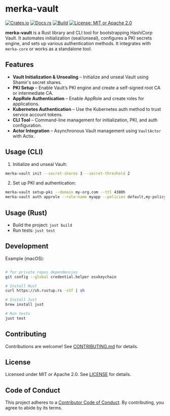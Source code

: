 # merka-vault

[![Crates.io](https://img.shields.io/crates/v/merka-vault.svg)](https://crates.io/crates/merka-vault)
[![Docs.rs](https://docs.rs/merka-vault/badge.svg)](https://docs.rs/merka-vault)
[![Build](https://img.shields.io/github/actions/workflow/status/cosmicrocks/merka-vault/ci.yml?branch=main)](https://github.com/cosmicrocks/merka-vault/actions)
[![License: MIT or Apache 2.0](https://img.shields.io/badge/license-MIT%2FApache--2.0-blue.svg)](#license)

**merka-vault** is a Rust library and CLI tool for bootstrapping HashiCorp Vault. It automates initialization (seal/unseal), configures a PKI secrets engine, and sets up various authentication methods. It integrates with `merka-core` or works as a standalone tool.

## Features

- **Vault Initialization & Unsealing** – Initialize and unseal Vault using Shamir's secret shares.
- **PKI Setup** – Enable Vault’s PKI engine and create a self-signed root CA or intermediate CA.
- **AppRole Authentication** – Enable AppRole and create roles for applications.
- **Kubernetes Authentication** – Use the Kubernetes auth method to trust service account tokens.
- **CLI Tool** – Command-line management for initialization, PKI, and auth configuration.
- **Actor Integration** – Asynchronous Vault management using `VaultActor` with Actix.

## Usage (CLI)

1. Initialize and unseal Vault:

```sh
merka-vault init --secret-shares 3 --secret-threshold 2
```

2. Set up PKI and authentication:

```sh
merka-vault setup-pki --domain my-org.com --ttl 4380h
merka-vault auth approle --role-name myapp --policies default,my-policy
```

## Usage (Rust)

- Build the project: `just build`
- Run tests: `just test`

## Development

Example (macOS):

```sh

# for private repos dependencies
git config --global credential.helper osxkeychain

# Install Rust
curl https://sh.rustup.rs -sSf | sh

# Install Just
brew install just

# Run tests
just test
```

## Contributing

Contributions are welcome! See [CONTRIBUTING.md](CONTRIBUTING.md) for details.

## License

Licensed under MIT or Apache 2.0. See [LICENSE](LICENSE) for details.

## Code of Conduct

This project adheres to a [Contributor Code of Conduct](CODE_OF_CONDUCT.md). By contributing, you agree to abide by its terms.
